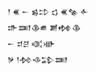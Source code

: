 <div class='block'>
<div class='line'>𒁹 𒌍 𒀸 𒌗𒄞 𒌓 𒌍𒆚 𒅆</div>
<div class='line'>𒈥𒌅𒆠𒌑 𒋢𒂔𒆠</div>
<div class='line'>𒀸 𒄑𒆪 𒄤𒀝</div>
<div class='line'>𒃻 𒁹𒁵𒈾𒁉𒌅</div>
</div>